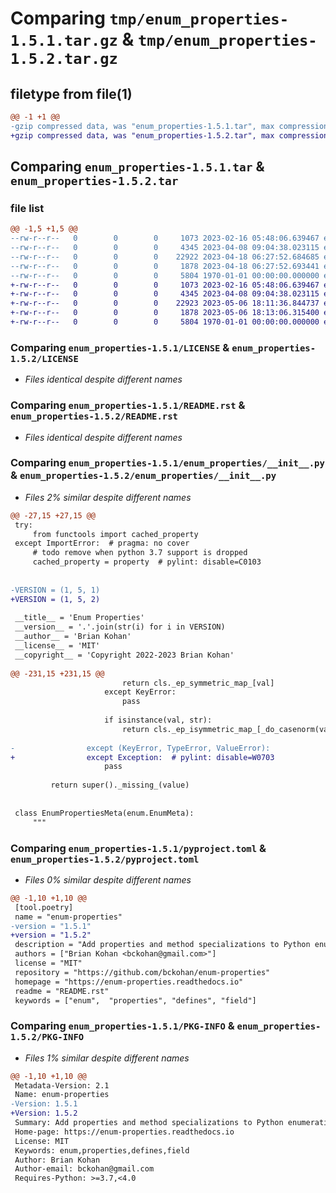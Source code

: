 # Comparing `tmp/enum_properties-1.5.1.tar.gz` & `tmp/enum_properties-1.5.2.tar.gz`

## filetype from file(1)

```diff
@@ -1 +1 @@
-gzip compressed data, was "enum_properties-1.5.1.tar", max compression
+gzip compressed data, was "enum_properties-1.5.2.tar", max compression
```

## Comparing `enum_properties-1.5.1.tar` & `enum_properties-1.5.2.tar`

### file list

```diff
@@ -1,5 +1,5 @@
--rw-r--r--   0        0        0     1073 2023-02-16 05:48:06.639467 enum_properties-1.5.1/LICENSE
--rw-r--r--   0        0        0     4345 2023-04-08 09:04:38.023115 enum_properties-1.5.1/README.rst
--rw-r--r--   0        0        0    22922 2023-04-18 06:27:52.684685 enum_properties-1.5.1/enum_properties/__init__.py
--rw-r--r--   0        0        0     1878 2023-04-18 06:27:52.693441 enum_properties-1.5.1/pyproject.toml
--rw-r--r--   0        0        0     5804 1970-01-01 00:00:00.000000 enum_properties-1.5.1/PKG-INFO
+-rw-r--r--   0        0        0     1073 2023-02-16 05:48:06.639467 enum_properties-1.5.2/LICENSE
+-rw-r--r--   0        0        0     4345 2023-04-08 09:04:38.023115 enum_properties-1.5.2/README.rst
+-rw-r--r--   0        0        0    22923 2023-05-06 18:11:36.844737 enum_properties-1.5.2/enum_properties/__init__.py
+-rw-r--r--   0        0        0     1878 2023-05-06 18:13:06.315400 enum_properties-1.5.2/pyproject.toml
+-rw-r--r--   0        0        0     5804 1970-01-01 00:00:00.000000 enum_properties-1.5.2/PKG-INFO
```

### Comparing `enum_properties-1.5.1/LICENSE` & `enum_properties-1.5.2/LICENSE`

 * *Files identical despite different names*

### Comparing `enum_properties-1.5.1/README.rst` & `enum_properties-1.5.2/README.rst`

 * *Files identical despite different names*

### Comparing `enum_properties-1.5.1/enum_properties/__init__.py` & `enum_properties-1.5.2/enum_properties/__init__.py`

 * *Files 2% similar despite different names*

```diff
@@ -27,15 +27,15 @@
 try:
     from functools import cached_property
 except ImportError:  # pragma: no cover
     # todo remove when python 3.7 support is dropped
     cached_property = property  # pylint: disable=C0103
 
 
-VERSION = (1, 5, 1)
+VERSION = (1, 5, 2)
 
 __title__ = 'Enum Properties'
 __version__ = '.'.join(str(i) for i in VERSION)
 __author__ = 'Brian Kohan'
 __license__ = 'MIT'
 __copyright__ = 'Copyright 2022-2023 Brian Kohan'
 
@@ -231,15 +231,15 @@
                         return cls._ep_symmetric_map_[val]
                     except KeyError:
                         pass
 
                     if isinstance(val, str):
                         return cls._ep_isymmetric_map_[_do_casenorm(val)]
 
-                except (KeyError, TypeError, ValueError):
+                except Exception:  # pylint: disable=W0703
                     pass
 
         return super()._missing_(value)
 
 
 class EnumPropertiesMeta(enum.EnumMeta):
     """
```

### Comparing `enum_properties-1.5.1/pyproject.toml` & `enum_properties-1.5.2/pyproject.toml`

 * *Files 0% similar despite different names*

```diff
@@ -1,10 +1,10 @@
 [tool.poetry]
 name = "enum-properties"
-version = "1.5.1"
+version = "1.5.2"
 description = "Add properties and method specializations to Python enumeration values with a simple declarative syntax."
 authors = ["Brian Kohan <bckohan@gmail.com>"]
 license = "MIT"
 repository = "https://github.com/bckohan/enum-properties"
 homepage = "https://enum-properties.readthedocs.io"
 readme = "README.rst"
 keywords = ["enum",  "properties", "defines", "field"]
```

### Comparing `enum_properties-1.5.1/PKG-INFO` & `enum_properties-1.5.2/PKG-INFO`

 * *Files 1% similar despite different names*

```diff
@@ -1,10 +1,10 @@
 Metadata-Version: 2.1
 Name: enum-properties
-Version: 1.5.1
+Version: 1.5.2
 Summary: Add properties and method specializations to Python enumeration values with a simple declarative syntax.
 Home-page: https://enum-properties.readthedocs.io
 License: MIT
 Keywords: enum,properties,defines,field
 Author: Brian Kohan
 Author-email: bckohan@gmail.com
 Requires-Python: >=3.7,<4.0
```

